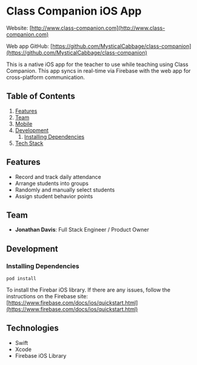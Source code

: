# Class Companion iOS App

Website: [http://www.class-companion.com](http://www.class-companion.com)

Web app GitHub: [https://github.com/MysticalCabbage/class-companion](https://github.com/MysticalCabbage/class-companion)

This is a native iOS app for the teacher to use while teaching using Class Companion. This app syncs in real-time via Firebase with the web app for cross-platform communication.

## Table of Contents

1. [Features](#features)
1. [Team](#team)
1. [Mobile](#mobile)
1. [Development](#development)
    1. [Installing Dependencies](#installing-dependencies)
1. [Tech Stack](#tech-stack)


## Features
 - Record and track daily attendance
 - Arrange students into groups
 - Randomly and manually select students
 - Assign student behavior points
 

## Team

  - __Jonathan Davis__: Full Stack Engineer / Product Owner 


## Development

### Installing Dependencies

```
pod install
```
To install the Firebar iOS library. If there are any issues, follow the instructions on the Firebase site: [https://www.firebase.com/docs/ios/quickstart.html](https://www.firebase.com/docs/ios/quickstart.html)

## Technologies
 - Swift
 - Xcode
 - Firebase iOS Library

